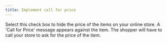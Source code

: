 ```yaml
---
title: Implement call for price
---
```



Select this check box to hide the price of the items on your online  store. A 'Call for Price' message appears against the item. The shopper  will have to call your store to ask for the price of the item.
